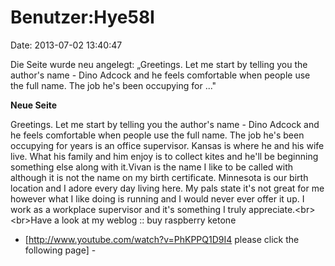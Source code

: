 Benutzer:Hye58I
===============

Date: 2013-07-02 13:40:47

Die Seite wurde neu angelegt: „Greetings. Let me start by telling you
the author\'s name - Dino Adcock and he feels comfortable when people
use the full name. The job he\'s been occupying for ..."

**Neue Seite**

<div>

Greetings. Let me start by telling you the author\'s name - Dino Adcock
and he feels comfortable when people use the full name. The job he\'s
been occupying for years is an office supervisor. Kansas is where he and
his wife live. What his family and him enjoy is to collect kites and
he\'ll be beginning something else along with it.Vivan is the name I
like to be called with although it is not the name on my birth
certificate. Minnesota is our birth location and I adore every day
living here. My pals state it\'s not great for me however what I like
doing is running and I would never ever offer it up. I work as a
workplace supervisor and it\'s something I truly
appreciate.\<br\>\<br\>Have a look at my weblog :: buy raspberry ketone
- \[http://www.youtube.com/watch?v=PhKPPQ1D9I4 please click the
following page\] -

</div>
